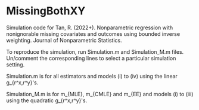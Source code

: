 # MissingBothXY
Simulation code for Tan, R. (2022+). Nonparametric regression with nonignorable missing covariates and outcomes using bounded inverse weighting. Journal of Nonparametric Statistics.

To reproduce the simulation, run Simulation.m and Simulation_M.m files. Un/comment the corresponding lines to select a particular simulation setting.

Simulation.m is for all estimators and models (i) to (iv) using the linear g_{r^x,r^y}'s.

Simulation_M.m is for m_{MLE}, m_{CMLE} and m_{EE} and models (i) to (iii) using the quadratic g_{r^x,r^y}'s.
